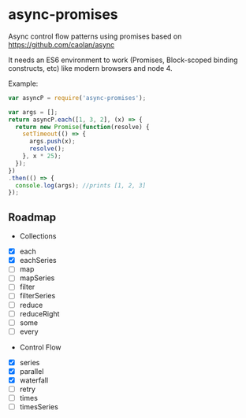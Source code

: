 # async-promises

Async control flow patterns using promises based on https://github.com/caolan/async

It needs an ES6 environment to work (Promises, Block-scoped binding constructs, etc) like modern browsers and node 4.

Example:

```javascript
var asyncP = require('async-promises');

var args = [];
return asyncP.each([1, 3, 2], (x) => {
  return new Promise(function(resolve) {
    setTimeout(() => {
      args.push(x);
      resolve();
    }, x * 25);
  });
})
.then(() => {
  console.log(args); //prints [1, 2, 3]
});
```


## Roadmap

- Collections
 - [x] each
 - [x] eachSeries
 - [ ] map
 - [ ] mapSeries
 - [ ] filter
 - [ ] filterSeries
 - [ ] reduce
 - [ ] reduceRight
 - [ ] some
 - [ ] every
- Control Flow
 - [x] series
 - [x] parallel
 - [x] waterfall
 - [ ] retry
 - [ ] times
 - [ ] timesSeries
